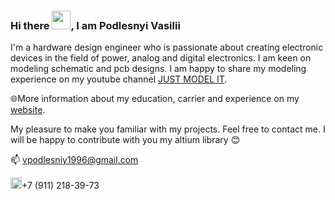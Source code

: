 ### Hi there <img src="https://github.com/VasiliyPodlesniy/PhotoForRepositories/blob/master/hiy.gif" width="30px">, I am Podlesnyi Vasilii 

I'm a hardware design engineer who is passionate about creating electronic devices in the field of power, analog and digital electronics. I am keen on modeling schematic and pcb designs. I am happy to share my modeling experience on my youtube channel [JUST MODEL IT](https://www.youtube.com/channel/UCoNTV8hdYqtWGnWhq0Xz1Yw).

🌐More information about my education, carrier and experience on my [website](https://vpodlesniy1996.wixsite.com/mysite-12).

My pleasure to make you familiar with my projects. Feel free to contact me. I will be happy to contribute with you my altium library 😊

📫 vpodlesniy1996@gmail.com

<img src="https://github.com/VasiliyPodlesniy/PhotoForRepositories/blob/master/whatsapp1.png" width="18px">+7 (911) 218-39-73

